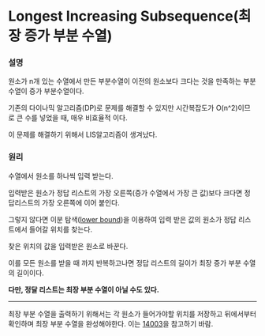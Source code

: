 # Longest Increasing Subsequence(최장 증가 부분 수열)


### 설명


원소가 n개 있는 수열에서 만든 부분수열이 이전의 원소보다 크다는 것을 만족하는 부분수열이 증가 부분수열이다.


기존의 다이나믹 알고리즘(DP)로 문제를 해결할 수 있지만 시간복잡도가 O(n^2)이므로 큰 수를 넣었을 때, 매우 비효율적 이다.


이 문제를 해결하기 위해서 LIS알고리즘이 생겨났다.


### 원리

수열에서 원소를 하나씩 입력 받는다.


입력받은 원소가 정답 리스트의 가장 오른쪽(증가 수열에서 가장 큰 값)보다 크다면 정답리스트의 가장 오른쪽에 이어 붙인다.


그렇지 않다면 이분 탐색([lower bound](https://github.com/confidencecat/confidence_algorithms/blob/main/백준/Platinum/14003.%E2%80%85가장%E2%80%85긴%E2%80%85증가하는%E2%80%85부분%E2%80%85수열%E2%80%855/가장%E2%80%85긴%E2%80%85증가하는%E2%80%85부분%E2%80%85수열%E2%80%855.cc))을 이용하여 입력 받은 값의 원소가 정답 리스트에서 들어갈 위치를 찾는다.


찾은 위치의 값을 입력받은 원소로 바꾼다.


이를 모든 원소를 받을 때 까지 반복하고나면 정답 리스트의 길이가 최장 증가 부분 수열의 길이이다.


__다만, 정달 리스트는 최장 부분 수열이 아닐 수도 있다.__
* * *
최장 부분 수열을 출력하기 위해서는 각 원소가 들어가야할 위치를 저장하고 뒤에서부터 확인하며 최장 부분 수열을 완성해야한다.
이는 [14003](https://github.com/confidencecat/confidence_algorithms/blob/main/백준/Platinum/14003.%E2%80%85가장%E2%80%85긴%E2%80%85증가하는%E2%80%85부분%E2%80%85수열%E2%80%855/가장%E2%80%85긴%E2%80%85증가하는%E2%80%85부분%E2%80%85수열%E2%80%855.cc)을 참고하기 바람.
